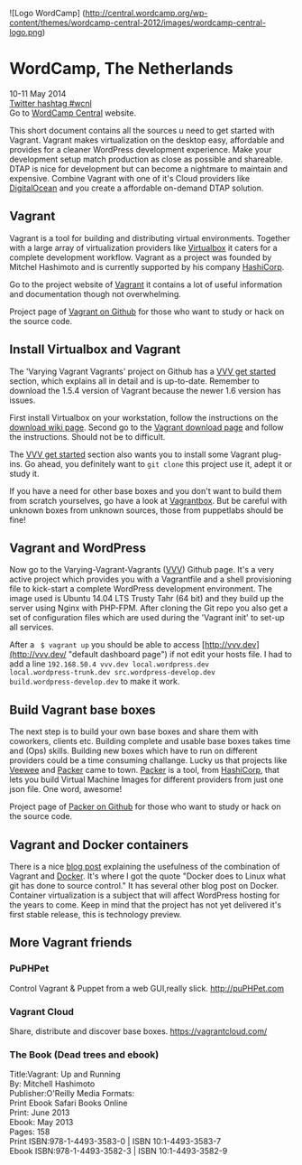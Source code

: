 ![Logo WordCamp] (http://central.wordcamp.org/wp-content/themes/wordcamp-central-2012/images/wordcamp-central-logo.png)

WordCamp, The Netherlands
=========================

10-11 May 2014  
[Twitter hashtag #wcnl]  
Go to [WordCamp Central] website.

This short document contains all the sources u need to get started with Vagrant. Vagrant makes virtualization on the desktop easy, affordable and provides for a cleaner WordPress development experience. Make your development setup match production as close as possible and shareable. DTAP is nice for development but can become a nightmare to maintain and expensive. Combine Vagrant with one of it's Cloud providers like [DigitalOcean] and you create a affordable on-demand DTAP solution.

Vagrant
-------

Vagrant is a tool for building and distributing virtual environments. Together with a large array of virtualization providers like [Virtualbox] it caters for a complete development workflow. Vagrant as a project was founded by Mitchel Hashimoto and is currently supported by his company [HashiCorp].

Go to the project website of [Vagrant] it contains a lot of useful information and documentation though not overwhelming.

Project page of [Vagrant on Github] for those who want to study or hack on the source code.

Install Virtualbox and Vagrant
------------------------------

The 'Varying Vagrant Vagrants' project on Github has a [VVV get started] section, which explains all in detail and is up-to-date. Remember to download the 1.5.4 version of Vagrant because the newer 1.6 version has issues.

First install Virtualbox on your workstation, follow the instructions on the [download wiki page]. Second go to the [Vagrant download page] and follow the instructions. Should not be to difficult.

The [VVV get started] section also wants you to install some Vagrant plug-ins. Go ahead, you definitely want to <code>git clone</code> this project use it, adept it or study it.

If you have a need for other base boxes and you don't want to build them from scratch yourselves, go have a look at [Vagrantbox]. But be careful with unknown boxes from unknown sources, those from puppetlabs should be fine!

Vagrant and WordPress
---------------------

Now go to the Varying-Vagrant-Vagrants ([VVV]) Github page. It's a very active project which provides you with a Vagrantfile and a shell provisioning file to kick-start a complete WordPress development environment. The image used is Ubuntu 14.04 LTS Trusty Tahr (64 bit) and they build up the server using Nginx with PHP-FPM. After cloning the Git repo you also get a set of configuration files which are used during the 'Vagrant init' to set-up all services.

After a <code> $ vagrant up</code> you should be able to access [http://vvv.dev](http://vvv.dev/ "default dashboard page") if not edit your hosts file. I had to add a line <code>192.168.50.4    vvv.dev local.wordpress.dev local.wordpress-trunk.dev src.wordpress-develop.dev build.wordpress-develop.dev</code> to make it work.


Build Vagrant base boxes
------------------------

The next step is to build your own base boxes and share them with coworkers, clients etc. Building complete and usable base boxes takes time and (Ops) skills. Building new boxes which have to run on different providers could be a time consuming challange. Lucky us that projects like  [Veewee] and [Packer] came to town. [Packer] is a tool, from [HashiCorp], that lets you build Virtual Machine Images for different providers from just one json file. One word, awesome!

Project page of [Packer on Github] for those who want to study or hack on the source code.


Vagrant and Docker containers
-----------------------------

There is a nice [blog post] explaining the usefulness of the combination of Vagrant and [Docker]. It's where I got the quote "Docker does to Linux what git has done to source control." It has several other blog post on Docker. Container virtualization is a subject that will affect WordPress hosting for the years to come. Keep in mind that the project has not yet delivered it's first stable release, this is technology preview.

More Vagrant friends
---------------------

### PuPHPet
Control Vagrant & Puppet from a web GUI,really slick.
http://puPHPet.com

### Vagrant Cloud
Share, distribute and discover base boxes.
https://vagrantcloud.com/

### The Book (Dead trees and ebook)
Title:Vagrant: Up and Running  
By: Mitchell Hashimoto  
Publisher:O'Reilly Media Formats:  
Print  Ebook  Safari Books Online  
Print: June 2013  
Ebook: May 2013  
Pages: 158  
Print ISBN:978-1-4493-3583-0 | ISBN 10:1-4493-3583-7  
Ebook ISBN:978-1-4493-3582-3 | ISBN 10:1-4493-3582-9  



[Twitter hashtag #wcnl]: http://twitter.whotalking.com/topic/%23wcnl "Twitter hashtag #wcnl"
[WordCamp Central]: http://central.wordcamp.org/ "WordCamp Central website"
[HashiCorp]: http://www.hashicorp.com/ "Mitchell Hashimoto founder of HashiCorp"
[Vagrant]: http://vagrantup.com/ "Project website of Vagrant"
[Vagrant on Github]: https://github.com/mitchellh/vagrant "Github project page of Vagrant"
[Virtualbox]: https://www.virtualbox.org "Oracle Virtualbox webpage"
[DigitalOcean]: https://www.digitalocean.com "Website of Cloud provider Digital Ocean"
[download wiki page]: https://www.virtualbox.org/wiki/Downloads "Download Wiki page with Virtualbox binaries for Linux, Mac or Windows"
[VVV get started]: https://github.com/Varying-Vagrant-Vagrants/VVV#getting-started "Varying-Vagrant-Vagrants(VVV) getting-started webpage"
[Vagrant download page]: http://www.vagrantup.com/downloads.html "Vagrant download page with binaries for Linux, Mac and Windows"
[Vagrantbox]: http://www.vagrantbox.es/ "Vagrantbox website"
[VVV]: https://github.com/Varying-Vagrant-Vagrants/VVV "Varying-Vagrant-Vagrants(VVV) Github page"
[Veewee]: https://github.com/jedi4ever/veewee "Veewee Github project page"
[Packer]: http://www.packer.io/ "Packer website"
[Packer on Github]: https://github.com/mitchellh/packer "Packer Github project page"
[Docker]: https://www.docker.io/ "Docker website"
[blog post]: http://www.centurylinklabs.com/docker-vs-vagrant-cloud/ "docker vs vagrant cloud blog post"

